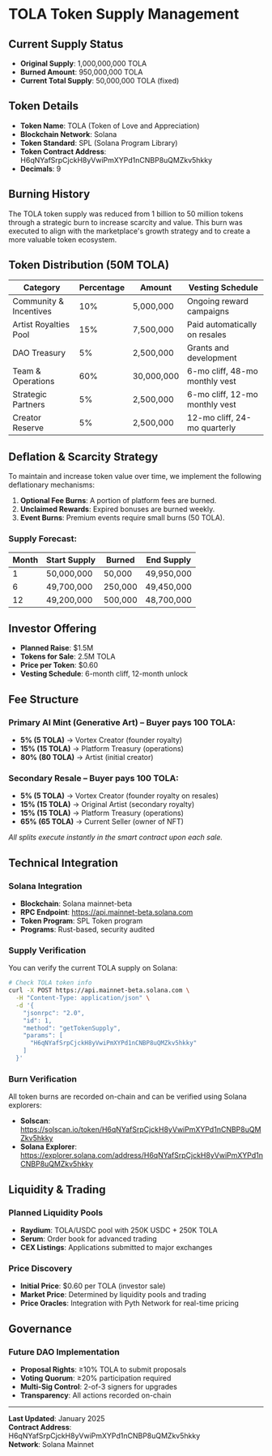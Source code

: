 # TOLA Token Supply Management

## Current Supply Status

- **Original Supply**: 1,000,000,000 TOLA
- **Burned Amount**: 950,000,000 TOLA
- **Current Total Supply**: 50,000,000 TOLA (fixed)

## Token Details

- **Token Name**: TOLA (Token of Love and Appreciation)
- **Blockchain Network**: Solana
- **Token Standard**: SPL (Solana Program Library)
- **Token Contract Address**: H6qNYafSrpCjckH8yVwiPmXYPd1nCNBP8uQMZkv5hkky
- **Decimals**: 9

## Burning History

The TOLA token supply was reduced from 1 billion to 50 million tokens through a strategic burn to increase scarcity and value. This burn was executed to align with the marketplace's growth strategy and to create a more valuable token ecosystem.

## Token Distribution (50M TOLA)

| Category | Percentage | Amount | Vesting Schedule |
|----------|------------|--------|------------------|
| Community & Incentives | 10% | 5,000,000 | Ongoing reward campaigns |
| Artist Royalties Pool | 15% | 7,500,000 | Paid automatically on resales |
| DAO Treasury | 5% | 2,500,000 | Grants and development |
| Team & Operations | 60% | 30,000,000 | 6-mo cliff, 48-mo monthly vest |
| Strategic Partners | 5% | 2,500,000 | 6-mo cliff, 12-mo monthly vest |
| Creator Reserve | 5% | 2,500,000 | 12-mo cliff, 24-mo quarterly |

## Deflation & Scarcity Strategy

To maintain and increase token value over time, we implement the following deflationary mechanisms:

1. **Optional Fee Burns**: A portion of platform fees are burned.
2. **Unclaimed Rewards**: Expired bonuses are burned weekly.
3. **Event Burns**: Premium events require small burns (50 TOLA).

### Supply Forecast:

| Month | Start Supply | Burned | End Supply |
|-------|-------------|--------|------------|
| 1     | 50,000,000  | 50,000 | 49,950,000 |
| 6     | 49,700,000  | 250,000| 49,450,000 |
| 12    | 49,200,000  | 500,000| 48,700,000 |

## Investor Offering

- **Planned Raise**: $1.5M
- **Tokens for Sale**: 2.5M TOLA
- **Price per Token**: $0.60
- **Vesting Schedule**: 6-month cliff, 12-month unlock

## Fee Structure

### Primary AI Mint (Generative Art) – Buyer pays 100 TOLA:
- **5% (5 TOLA)** → Vortex Creator (founder royalty)
- **15% (15 TOLA)** → Platform Treasury (operations)
- **80% (80 TOLA)** → Artist (initial creator)

### Secondary Resale – Buyer pays 100 TOLA:
- **5% (5 TOLA)** → Vortex Creator (founder royalty on resales)
- **15% (15 TOLA)** → Original Artist (secondary royalty)
- **15% (15 TOLA)** → Platform Treasury (operations)
- **65% (65 TOLA)** → Current Seller (owner of NFT)

*All splits execute instantly in the smart contract upon each sale.*

## Technical Integration

### Solana Integration
- **Blockchain**: Solana mainnet-beta
- **RPC Endpoint**: https://api.mainnet-beta.solana.com
- **Token Program**: SPL Token program
- **Programs**: Rust-based, security audited

### Supply Verification

You can verify the current TOLA supply on Solana:

```bash
# Check TOLA token info
curl -X POST https://api.mainnet-beta.solana.com \
  -H "Content-Type: application/json" \
  -d '{
    "jsonrpc": "2.0",
    "id": 1,
    "method": "getTokenSupply",
    "params": [
      "H6qNYafSrpCjckH8yVwiPmXYPd1nCNBP8uQMZkv5hkky"
    ]
  }'
```

### Burn Verification

All token burns are recorded on-chain and can be verified using Solana explorers:
- **Solscan**: https://solscan.io/token/H6qNYafSrpCjckH8yVwiPmXYPd1nCNBP8uQMZkv5hkky
- **Solana Explorer**: https://explorer.solana.com/address/H6qNYafSrpCjckH8yVwiPmXYPd1nCNBP8uQMZkv5hkky

## Liquidity & Trading

### Planned Liquidity Pools
- **Raydium**: TOLA/USDC pool with 250K USDC + 250K TOLA
- **Serum**: Order book for advanced trading
- **CEX Listings**: Applications submitted to major exchanges

### Price Discovery
- **Initial Price**: $0.60 per TOLA (investor sale)
- **Market Price**: Determined by liquidity pools and trading
- **Price Oracles**: Integration with Pyth Network for real-time pricing

## Governance

### Future DAO Implementation
- **Proposal Rights**: ≥10% TOLA to submit proposals
- **Voting Quorum**: ≥20% participation required
- **Multi-Sig Control**: 2-of-3 signers for upgrades
- **Transparency**: All actions recorded on-chain

---

**Last Updated**: January 2025  
**Contract Address**: H6qNYafSrpCjckH8yVwiPmXYPd1nCNBP8uQMZkv5hkky  
**Network**: Solana Mainnet 